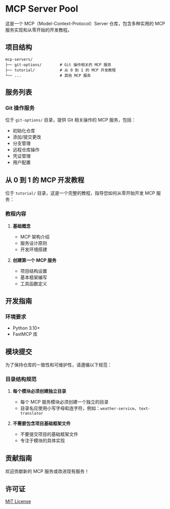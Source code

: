 # MCP Server Pool

这是一个 MCP（Model-Context-Protocol）Server 仓库，包含多种实用的 MCP 服务实现和从零开始的开发教程。

## 项目结构

```
mcp-servers/
├── git-options/        # Git 操作相关的 MCP 服务
├── tutorial/           # 从 0 到 1 的 MCP 开发教程
└── ...                 # 其他 MCP 服务
```

## 服务列表

### Git 操作服务

位于 `git-options/` 目录，提供 Git 相关操作的 MCP 服务，包括：

- 初始化仓库
- 添加/提交更改
- 分支管理
- 远程仓库操作
- 凭证管理
- 用户配置

## 从 0 到 1 的 MCP 开发教程

位于 `tutorial/` 目录，这是一个完整的教程，指导您如何从零开始开发 MCP 服务：

### 教程内容

1. **基础概念**

   - MCP 架构介绍
   - 服务设计原则
   - 开发环境搭建

2. **创建第一个 MCP 服务**

   - 项目结构设置
   - 基本框架编写
   - 工具函数定义

## 开发指南

### 环境要求

- Python 3.10+
- FastMCP 库

## 模块提交

为了保持仓库的一致性和可维护性，请遵循以下规范：

### 目录结构规范

1. **每个模块必须创建独立目录**

   - 每个 MCP 服务模块必须创建一个独立的目录
   - 目录名应使用小写字母和连字符，例如：`weather-service`、`text-translator`

2. **不需要包含项目基础框架文件**

   - 不要提交项目的基础框架文件
   - 专注于模块的具体实现

## 贡献指南

欢迎贡献新的 MCP 服务或改进现有服务！

## 许可证

[MIT License](LICENSE)
